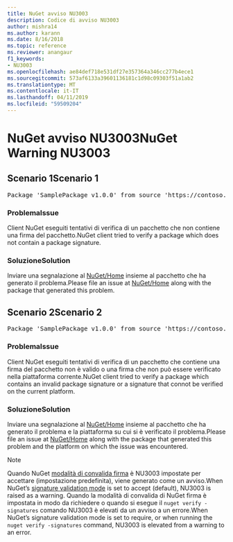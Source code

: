 ```yaml
---
title: NuGet avviso NU3003
description: Codice di avviso NU3003
author: mishra14
ms.author: karann
ms.date: 8/16/2018
ms.topic: reference
ms.reviewer: anangaur
f1_keywords:
- NU3003
ms.openlocfilehash: ae84def718e531df27e357364a346cc277b4ece1
ms.sourcegitcommit: 573af6133a39601136181c1d98c09303f51a1ab2
ms.translationtype: MT
ms.contentlocale: it-IT
ms.lasthandoff: 04/11/2019
ms.locfileid: "59509204"
---
```

# <a name="nuget-warning-nu3003"></a><span data-ttu-id="2e6b5-103">NuGet avviso NU3003</span><span class="sxs-lookup"><span data-stu-id="2e6b5-103">NuGet Warning NU3003</span></span>

## <a name="scenario-1"></a><span data-ttu-id="2e6b5-104">Scenario 1</span><span class="sxs-lookup"><span data-stu-id="2e6b5-104">Scenario 1</span></span>

<pre>Package 'SamplePackage v1.0.0' from source 'https://contoso.com/index.json': The package is not signed. Unable to verify signature from an unsigned package.</pre>

### <a name="issue"></a><span data-ttu-id="2e6b5-105">Problema</span><span class="sxs-lookup"><span data-stu-id="2e6b5-105">Issue</span></span>

<span data-ttu-id="2e6b5-106">Client NuGet eseguiti tentativi di verifica di un pacchetto che non contiene una firma del pacchetto.</span><span class="sxs-lookup"><span data-stu-id="2e6b5-106">NuGet client tried to verify a package which does not contain a package signature.</span></span>


### <a name="solution"></a><span data-ttu-id="2e6b5-107">Soluzione</span><span class="sxs-lookup"><span data-stu-id="2e6b5-107">Solution</span></span>

<span data-ttu-id="2e6b5-108">Inviare una segnalazione al [NuGet/Home](https://github.com/NuGet/Home/issues) insieme al pacchetto che ha generato il problema.</span><span class="sxs-lookup"><span data-stu-id="2e6b5-108">Please file an issue at [NuGet/Home](https://github.com/NuGet/Home/issues) along with the package that generated this problem.</span></span>



## <a name="scenario-2"></a><span data-ttu-id="2e6b5-109">Scenario 2</span><span class="sxs-lookup"><span data-stu-id="2e6b5-109">Scenario 2</span></span>

<pre>Package 'SamplePackage v1.0.0' from source 'https://contoso.com/index.json': The package signature is invalid or cannot be verified on this platform.</pre>

### <a name="issue"></a><span data-ttu-id="2e6b5-110">Problema</span><span class="sxs-lookup"><span data-stu-id="2e6b5-110">Issue</span></span>

<span data-ttu-id="2e6b5-111">Client NuGet eseguiti tentativi di verifica di un pacchetto che contiene una firma del pacchetto non è valido o una firma che non può essere verificato nella piattaforma corrente.</span><span class="sxs-lookup"><span data-stu-id="2e6b5-111">NuGet client tried to verify a package which contains an invalid package signature or a signature that connot be verified on the current platform.</span></span>


### <a name="solution"></a><span data-ttu-id="2e6b5-112">Soluzione</span><span class="sxs-lookup"><span data-stu-id="2e6b5-112">Solution</span></span>

<span data-ttu-id="2e6b5-113">Inviare una segnalazione al [NuGet/Home](https://github.com/NuGet/Home/issues) insieme al pacchetto che ha generato il problema e la piattaforma su cui si è verificato il problema.</span><span class="sxs-lookup"><span data-stu-id="2e6b5-113">Please file an issue at [NuGet/Home](https://github.com/NuGet/Home/issues) along with the package that generated this problem and the platform on which the issue was encountered.</span></span>

> [!Note]
> <span data-ttu-id="2e6b5-114">Quando NuGet [modalità di convalida firma](https://docs.microsoft.com/en-us/nuget/consume-packages/installing-signed-packages#configure-package-signature-requirements) è NU3003 impostate per accettare (impostazione predefinita), viene generato come un avviso.</span><span class="sxs-lookup"><span data-stu-id="2e6b5-114">When NuGet’s [signature validation mode](https://docs.microsoft.com/en-us/nuget/consume-packages/installing-signed-packages#configure-package-signature-requirements) is set to accept (default), NU3003 is raised as a warning.</span></span> <span data-ttu-id="2e6b5-115">Quando la modalità di convalida di NuGet firma è impostata in modo da richiedere o quando si esegue il `nuget verify -signatures` comando NU3003 è elevati da un avviso a un errore.</span><span class="sxs-lookup"><span data-stu-id="2e6b5-115">When NuGet’s signature validation mode is set to require, or when running the `nuget verify -signatures` command, NU3003 is elevated from a warning to an error.</span></span> 

